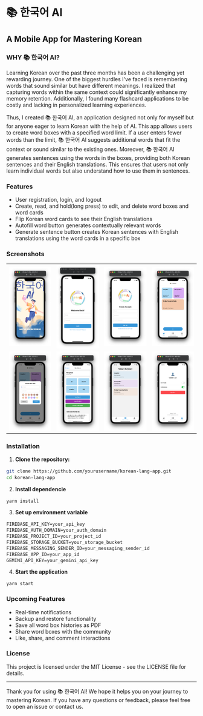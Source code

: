 # 📚 한국어 AI

## A Mobile App for Mastering Korean

### WHY 📚 한국어 AI?

Learning Korean over the past three months has been a challenging yet rewarding journey. One of the biggest hurdles I've faced is remembering words that sound similar but have different meanings. I realized that capturing words within the same context could significantly enhance my memory retention. Additionally, I found many flashcard applications to be costly and lacking in personalized learning experiences.

Thus, I created 📚 한국어 AI, an application designed not only for myself but for anyone eager to learn Korean with the help of AI. This app allows users to create word boxes with a specified word limit. If a user enters fewer words than the limit, 📚 한국어 AI suggests additional words that fit the context or sound similar to the existing ones. Moreover, 📚 한국어 AI generates sentences using the words in the boxes, providing both Korean sentences and their English translations. This ensures that users not only learn individual words but also understand how to use them in sentences.

### Features

- User registration, login, and logout
- Create, read, and hold(long press) to edit, and delete word boxes and word cards
- Flip Korean word cards to see their English translations
- Autofill word button generates contextually relevant words
- Generate sentence button creates Korean sentences with English translations using the word cards in a specific box

### Screenshots

<table>
    <tr>
        <td><img src="./assets/app_screenshots/image-1.png" alt="App Screenshot" width="200"/></td>
        <td><img src="./assets/app_screenshots/image-2.png" alt="App Screenshot" width="200"/></td>
        <td><img src="./assets/app_screenshots/image-3.png" alt="App Screenshot" width="200"/></td>
        <td><img src="./assets/app_screenshots/image-4.png" alt="App Screenshot" width="200"/></td>
    </tr>
    <tr>
        <td><img src="./assets/app_screenshots/image-5.png" alt="App Screenshot" width="200"/></td>
        <td><img src="./assets/app_screenshots/image-6.png" alt="App Screenshot" width="200"/></td>
        <td><img src="./assets/app_screenshots/image-7.png" alt="App Screenshot" width="200"/></td>
        <td><img src="./assets/app_screenshots/image-8.png" alt="App Screenshot" width="200"/></td>
    </tr>
</table>

### Installation

1. **Clone the repository:**

```sh
git clone https://github.com/yourusername/korean-lang-app.git
cd korean-lang-app
```

2. **Install dependencie**

```ssh
yarn install
```

3. **Set up environment variable**

```ssh
FIREBASE_API_KEY=your_api_key
FIREBASE_AUTH_DOMAIN=your_auth_domain
FIREBASE_PROJECT_ID=your_project_id
FIREBASE_STORAGE_BUCKET=your_storage_bucket
FIREBASE_MESSAGING_SENDER_ID=your_messaging_sender_id
FIREBASE_APP_ID=your_app_id
GEMINI_API_KEY=your_gemini_api_key
```

4. **Start the application**

```ssh
yarn start
```

### Upcoming Features

- Real-time notifications
- Backup and restore functionality
- Save all word box histories as PDF
- Share word boxes with the community
- Like, share, and comment interactions

### License

This project is licensed under the MIT License - see the LICENSE file for details.

---

Thank you for using 📚 한국어 AI! We hope it helps you on your journey to mastering Korean. If you have any questions or feedback, please feel free to open an issue or contact us.
